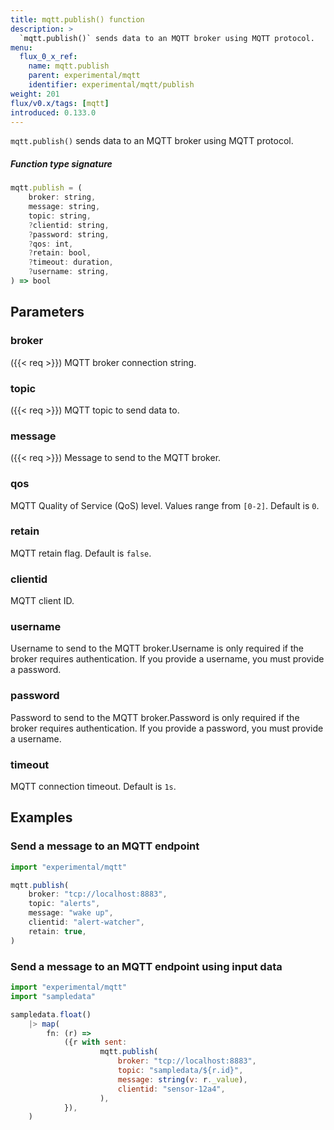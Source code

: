 ```yaml
---
title: mqtt.publish() function
description: >
  `mqtt.publish()` sends data to an MQTT broker using MQTT protocol.
menu:
  flux_0_x_ref:
    name: mqtt.publish
    parent: experimental/mqtt
    identifier: experimental/mqtt/publish
weight: 201
flux/v0.x/tags: [mqtt]
introduced: 0.133.0
---
```


<!------------------------------------------------------------------------------

IMPORTANT: This page was generated from comments in the Flux source code. Any
edits made directly to this page will be overwritten the next time the
documentation is generated. 

To make updates to this documentation, update the function comments above the
function definition in the Flux source code:

https://github.com/influxdata/flux/blob/master/stdlib/experimental/mqtt/mqtt.flux#L124-L134

Contributing to Flux: https://github.com/influxdata/flux#contributing
Fluxdoc syntax: https://github.com/influxdata/flux/blob/master/docs/fluxdoc.md

------------------------------------------------------------------------------->

`mqtt.publish()` sends data to an MQTT broker using MQTT protocol.



##### Function type signature

```js
mqtt.publish = (
    broker: string,
    message: string,
    topic: string,
    ?clientid: string,
    ?password: string,
    ?qos: int,
    ?retain: bool,
    ?timeout: duration,
    ?username: string,
) => bool
```

## Parameters

### broker

({{< req >}})
MQTT broker connection string.

### topic

({{< req >}})
MQTT topic to send data to.

### message

({{< req >}})
Message to send to the MQTT broker.

### qos


MQTT Quality of Service (QoS) level. Values range from `[0-2]`.
Default is `0`.

### retain


MQTT retain flag. Default is `false`.

### clientid


MQTT client ID.

### username


Username to send to the MQTT broker.Username is only required if the broker requires authentication.
If you provide a username, you must provide a password.

### password


Password to send to the MQTT broker.Password is only required if the broker requires authentication.
If you provide a password, you must provide a username.

### timeout


MQTT connection timeout. Default is `1s`.


## Examples


### Send a message to an MQTT endpoint

```js
import "experimental/mqtt"

mqtt.publish(
    broker: "tcp://localhost:8883",
    topic: "alerts",
    message: "wake up",
    clientid: "alert-watcher",
    retain: true,
)
```


### Send a message to an MQTT endpoint using input data

```js
import "experimental/mqtt"
import "sampledata"

sampledata.float()
    |> map(
        fn: (r) =>
            ({r with sent:
                    mqtt.publish(
                        broker: "tcp://localhost:8883",
                        topic: "sampledata/${r.id}",
                        message: string(v: r._value),
                        clientid: "sensor-12a4",
                    ),
            }),
    )
```

